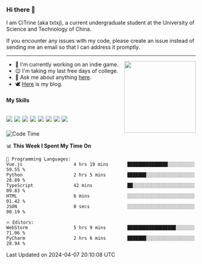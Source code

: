 ### Hi there 👋

I am CiTrine (aka txtxj), a current undergraduate student at the University of Science and Technology of China.

If you encounter any issues with my code, please create an issue instead of sending me an email so that I can address it promptly.

---

<img align="right" height="190" src="http://github-profile-summary-cards.vercel.app/api/cards/stats?username=txtxj&theme=vue">

- 🌱 I'm currently working on an indie game.
- 😉 I'm taking my last free days of college.
- 💬 Ask me about anything [here](https://github.com/txtxj/txtxj/issues).
- 🕊️ [Here](https://txtxj.top) is my blog.

#### My Skills

![](https://img.shields.io/badge/Unity-000000?logo=unity&logoColor=fff)
![](https://img.shields.io/badge/C%23-239120?logo=csharp&logoColor=fff)
![](https://img.shields.io/badge/Python-3e74a2?logo=python&logoColor=fff)
![](https://img.shields.io/badge/C++-65318e?logo=cplusplus&logoColor=fff)
![](https://img.shields.io/badge/C-5654a2?logo=c&logoColor=fff)
![](https://img.shields.io/badge/Vue-4FC08D?logo=vuedotjs&logoColor=fff)
![](https://img.shields.io/badge/Blender-f5792a?logo=blender&logoColor=fff)
![](https://img.shields.io/badge/MS%20SQL-cc2927?logo=microsoftsqlserver&logoColor=fff)
---

<!--START_SECTION:waka-->
![Code Time](http://img.shields.io/badge/Code%20Time-1%2C749%20hrs%2023%20mins-blue)

📊 **This Week I Spent My Time On** 

```text
💬 Programming Languages: 
Vue.js                   4 hrs 19 mins       ███████████████░░░░░░░░░░   59.55 % 
Python                   2 hrs 5 mins        ███████░░░░░░░░░░░░░░░░░░   28.89 % 
TypeScript               42 mins             ██░░░░░░░░░░░░░░░░░░░░░░░   09.83 % 
HTML                     6 mins              ░░░░░░░░░░░░░░░░░░░░░░░░░   01.42 % 
JSON                     0 secs              ░░░░░░░░░░░░░░░░░░░░░░░░░   00.19 % 

🔥 Editors: 
WebStorm                 5 hrs 9 mins        ██████████████████░░░░░░░   71.06 % 
PyCharm                  2 hrs 6 mins        ███████░░░░░░░░░░░░░░░░░░   28.94 % 
```


 Last Updated on 2024-04-07 20:10:08 UTC
<!--END_SECTION:waka-->
